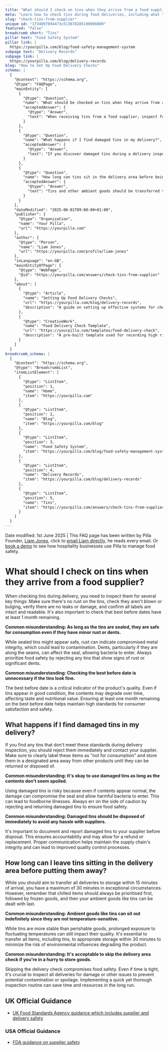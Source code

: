 ```yaml
---
title: "What should I check on tins when they arrive from a food supplier?"
meta: "Learn how to check tins during food deliveries, including what to look for and how long you can leave them out before storing them away. Use our free template to record your checks."
slug: "check-tins-from-supplier"
unique id: "1734097894473x513678285198096800"
featured: "false"
breadcrumb short: "Tins"
pillar text: "Food Safety System"
pillar link: |
  https://yourpilla.com/blog/food-safety-management-system
subpage text: "Delivery Records"
subpage link: |
  https://yourpilla.com/blog/delivery-records
blog: "How to Set Up Food Delivery Checks"
schema: |
  {
    "@context": "https://schema.org",
    "@type": "FAQPage",
    "mainEntity": [
      {
        "@type": "Question",
        "name": "What should be checked on tins when they arrive from a food supplier?",
        "acceptedAnswer": {
          "@type": "Answer",
          "text": "When receiving tins from a food supplier, inspect for these key points: (1) Ensure there is no rust on the tins, as it may indicate compromised metal integrity. (2) Check that the tins are not blown or bulging, which could imply internal pressure potentially from bacterial contamination. (3) Verify there are no leaks or damage to the tins. (4) Confirm all labels are intact and readable, ensuring the best before dates have at least 1 month remaining. Always prioritise food safety by rejecting any tins that show signs of rust or significant dents."
        }
      },
      {
        "@type": "Question",
        "name": "What happens if I find damaged tins in my delivery?",
        "acceptedAnswer": {
          "@type": "Answer",
          "text": "If you discover damaged tins during a delivery inspection, immediately reject them and contact your supplier. Clearly label these items as 'not for consumption' and store them in a designated area away from other products until they can be returned or properly disposed of. Proper documentation and communication with your supplier are essential for accountability and potential refunds or replacements."
        }
      },
      {
        "@type": "Question",
        "name": "How long can tins sit in the delivery area before being put away?",
        "acceptedAnswer": {
          "@type": "Answer",
          "text": "Tins and other ambient goods should be transferred to storage within 15 minutes of delivery, with a maximum allowable time of 30 minutes in exceptional circumstances. Prioritising chilled and frozen items first is crucial, but ambient items like tins should also be stored promptly to minimise risks from environmental changes affecting product quality."
        }
      }
    ],
    "dateModified": "2025-06-01T09:00:00+01:00",
    "publisher": {
      "@type": "Organization",
      "name": "Your Pilla",
      "url": "https://yourpilla.com"
    },
    "author": {
      "@type": "Person",
      "name": "Liam Jones",
      "url": "https://yourpilla.com/profile/liam-jones"
    },
    "inLanguage": "en-GB",
    "mainEntityOfPage": {
      "@type": "WebPage",
      "@id": "https://yourpilla.com/answers/check-tins-from-supplier"
    },
    "about": [
      {
        "@type": "Article",
        "name": "Setting Up Food Delivery Checks",
        "url": "https://yourpilla.com/blog/delivery-records",
        "description": "A guide on setting up effective systems for checking food deliveries to ensure quality and safety."
      },
      {
        "@type": "CreativeWork",
        "name": "Food Delivery Check Template",
        "url": "https://yourpilla.com/templates/food-delivery-check",
        "description": "A pre-built template used for recording high risk deliveries and any issues, ensuring compliance and safety in food deliveries."
      }
    ]
  }
breadcrumb_schema: |
  {
    "@context": "https://schema.org",
    "@type": "BreadcrumbList",
    "itemListElement": [
      {
        "@type": "ListItem",
        "position": 1,
        "name": "Home",
        "item": "https://yourpilla.com"
      },
      {
        "@type": "ListItem",
        "position": 2,
        "name": "Blog",
        "item": "https://yourpilla.com/blog"
      },
      {
        "@type": "ListItem",
        "position": 3,
        "name": "Food Safety System",
        "item": "https://yourpilla.com/blog/food-safety-management-system"
      },
      {
        "@type": "ListItem",
        "position": 4,
        "name": "Delivery Records",
        "item": "https://yourpilla.com/blog/delivery-records"
      },
      {
        "@type": "ListItem",
        "position": 5,
        "name": "Tins",
        "item": "https://yourpilla.com/answers/check-tins-from-supplier"
      }
    ]
  }
---
```


Date modified: 1st June 2025 | This FAQ page has been written by Pilla Founder, [Liam Jones](https://yourpilla.com/profile/liam-jones), click to [email Liam directly](https://mailto:liam@yourpilla.com/), he reads every email. Or [book a demo](https://calendly.com/pilla/demo) to see how hospitality businesses use Pilla to manage food safety.

# What should I check on tins when they arrive from a food supplier?

When checking tins during delivery, you need to inspect them for several key things: Make sure there's no rust on the tins, check they aren't blown or bulging, verify there are no leaks or damage, and confirm all labels are intact and readable. It's also important to check that best before dates have at least 1 month remaining.

**Common misunderstanding: As long as the tins are sealed, they are safe for consumption even if they have minor rust or dents.**

While sealed tins might appear safe, rust can indicate compromised metal integrity, which could lead to contamination. Dents, particularly if they are along the seams, can affect the seal, allowing bacteria to enter. Always prioritize food safety by rejecting any tins that show signs of rust or significant dents.

**Common misunderstanding: Checking the best before date is unnecessary if the tins look fine.**

The best before date is a critical indicator of the product's quality. Even if tins appear in good condition, the contents may degrade over time, affecting taste and nutritional value. Ensuring at least one month remaining on the best before date helps maintain high standards for consumer satisfaction and safety.

## What happens if I find damaged tins in my delivery?

If you find any tins that don't meet these standards during delivery inspection, you should reject them immediately and contact your supplier. Make sure to clearly label these items as "not for consumption" and store them in a designated area away from other products until they can be returned or disposed of.

**Common misunderstanding: It's okay to use damaged tins as long as the contents don't seem spoiled.**

Using damaged tins is risky because even if contents appear normal, the damage can compromise the seal and allow harmful bacteria to enter. This can lead to foodborne illnesses. Always err on the side of caution by rejecting and returning damaged tins to ensure food safety.

**Common misunderstanding: Damaged tins should be disposed of immediately to avoid any hassle with suppliers.**

It's important to document and report damaged tins to your supplier before disposal. This ensures accountability and may allow for a refund or replacement. Proper communication helps maintain the supply chain's integrity and can lead to improved quality control processes.

## How long can I leave tins sitting in the delivery area before putting them away?

While you should aim to transfer all deliveries to storage within 15 minutes of arrival, you have a maximum of 30 minutes in exceptional circumstances. However, remember that chilled items should always be prioritised first, followed by frozen goods, and then your ambient goods like tins can be dealt with last.

**Common misunderstanding: Ambient goods like tins can sit out indefinitely since they are not temperature-sensitive.**

While tins are more stable than perishable goods, prolonged exposure to fluctuating temperatures can still impact their quality. It's essential to transfer all items, including tins, to appropriate storage within 30 minutes to minimize the risk of environmental influences degrading the product.

**Common misunderstanding: It's acceptable to skip the delivery area check if you're in a hurry to store goods.**

Skipping the delivery check compromises food safety. Even if time is tight, it's crucial to inspect all deliveries for damage or other issues to prevent potential contamination or spoilage. Implementing a quick yet thorough inspection routine can save time and resources in the long run.

## UK Official Guidance

-   [UK Food Standards Agency guidance which includes supplier and delivery safety](https://www.food.gov.uk/business-guidance/managing-food-safety)

### USA Official Guidance

-   [FDA guidance on supplier safety](https://www.fda.gov/food/importing-food-products-united-states/industry-resources-third-party-audit-standards-and-fsma-supplier-verification-requirements)